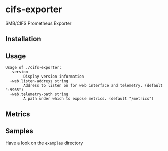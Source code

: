 # cifs-exporter
SMB/CIFS Prometheus Exporter

## Installation

## Usage
```
Usage of ./cifs-exporter:
  -version
        Display version information
  -web.listen-address string
        Address to listen on for web interface and telemetry. (default ":9965")
  -web.telemetry-path string
        A path under which to expose metrics. (default "/metrics")
```

## Metrics


## Samples

Have a look on the `examples` directory